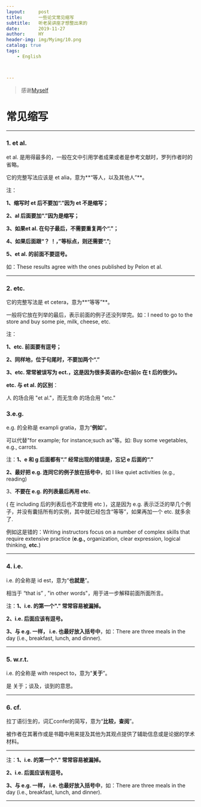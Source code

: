 ```yaml
---
layout:     post
title:      一些论文常见缩写
subtitle:   听老吴讲座才想整出来的
date:       2019-11-27
author:     HY
header-img: img/Myimg/10.png
catalog: true
tags:
    - English



---
```


> 感谢[Myself](https://difftime.github.io/)



# 常见缩写

------

### 1. et al.



et al. 是用得最多的，一般在文中引用学者成果或者是参考文献时，罗列作者时的省略。

它的完整写法应该是 et alia，意为**“等人，以及其他人”**。



注：

**1、缩写时 et 后不要加“.”因为 et 不是缩写；**

**2、al 后面要加“.”因为是缩写；**

**3、如果et al. 在句子最后，不需要重复两个“.”；**

**4、如果后面跟“？ ！，”等标点，则还需要“.”;**

**5、et al. 的前面不要逗号。**

如：These results agree with the ones published by Pelon et al.

------



### 2. etc.



它的完整写法是 et cetera，意为**“等等”**。

一般将它放在列举的最后，表示前面的例子还没列举完。如：I need to go to the store and buy some pie, milk, cheese, etc.



注：

**1、etc. 前面要有逗号；**

**2、同样地，位于句尾时，不要加两个“.”**

**3、etc. 常常被误写为 ect.，这是因为很多英语的c在t前(c 在 t 后的很少)。**



**etc. 与 et al. 的区别**：

人 的场合用 "et al."，而无生命 的场合用 "etc."



### 3.e.g.

e.g. 的全称是 exampli gratia，意为“**例如**”。

可以代替"for example; for instance;such as"等。如: Buy some vegetables, e.g., carrots.



注：**1、e 和 g 后面都有“.” 经常出现的错误是，忘记 e 后面的“.”**

**2、最好把 e.g. 连同它的例子放在括号中**，如 I like quiet activities (e.g., reading)

3、**不要在 e.g. 的列表最后再用 etc.**



( 在 including 后的列表后也不宜使用 etc )，这是因为 e.g. 表示泛泛的举几个例子，并没有囊括所有的实例，其中就已经包含“等等”，如果再加一个 etc. 就多余了.

例如这是错的：Writing instructors focus on a number of complex skills that require extensive practice (**e.g.,** organization, clear expression, logical thinking, **etc.**)

------



### 4. i.e.

i.e. 的全称是 id est，意为“**也就是**”。

相当于 “that is” , "in other words"，用于进一步解释前面所面所言。



注：**1、i.e. 的第一个"." 常常容易被漏掉。**

**2、i.e. 后面应该有逗号。**

**3、与 e.g. 一样， i.e. 也最好放入括号中**，如：There are three meals in the day (i.e., breakfast, lunch, and dinner).

------

### 5. w.r.t.

i.e. 的全称是 with respect to，意为“**关于**”。

是 关于；谈及，谈到的意思。

------

### 6. cf.

拉丁语衍生的，词汇confer的简写，意为“**比较，查阅**”。

被作者在其著作或是书籍中用来提及其他为其观点提供了辅助信息或是论据的学术材料。

------


注：**1、i.e. 的第一个"." 常常容易被漏掉。**

**2、i.e. 后面应该有逗号。**

**3、与 e.g. 一样， i.e. 也最好放入括号中**，如：There are three meals in the day (i.e., breakfast, lunch, and dinner).

------